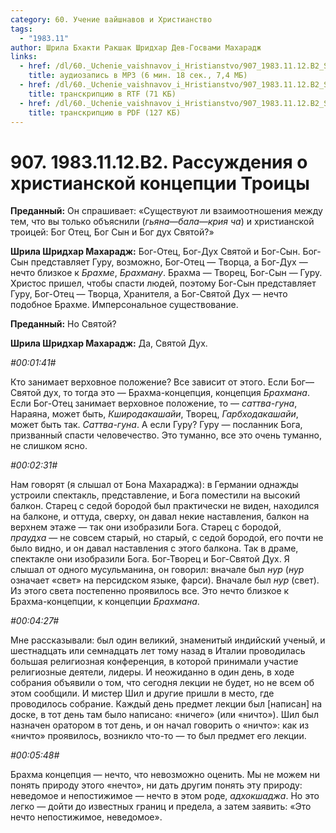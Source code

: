```yaml
---
category: 60. Учение вайшнавов и Христианство
tags:
  - "1983.11"
author: Шрила Бхакти Ракшак Шридхар Дев-Госвами Махарадж
links:
  - href: /dl/60._Uchenie_vaishnavov_i_Hristianstvo/907_1983.11.12.B2_SridharMj_Rassuzhdenija_o_hristianskoj_koncepcii_Troicy.mp3
    title: аудиозапись в MP3 (6 мин. 18 сек., 7,4 МБ)
  - href: /dl/60._Uchenie_vaishnavov_i_Hristianstvo/907_1983.11.12.B2_SridharMj_Rassuzhdenija_o_hristianskoj_koncepcii_Troicy.rtf
    title: транскрипцию в RTF (71 КБ)
  - href: /dl/60._Uchenie_vaishnavov_i_Hristianstvo/907_1983.11.12.B2_SridharMj_Rassuzhdenija_o_hristianskoj_koncepcii_Troicy.pdf
    title: транскрипцию в PDF (127 КБ)
---
```


# 907. 1983.11.12.B2. Рассуждения о христианской концепции Троицы

**Преданный:** Он спрашивает: «Существуют ли взаимоотношения между тем, что вы только объяснили (*гьяна*—*бала*—*крия ча*) и христианской троицей: Бог Отец, Бог Сын и Бог дух Святой?»

**Шрила Шридхар Махарадж:** Бог-Отец, Бог-Дух Святой и Бог-Сын. Бог-Сын представляет Гуру, возможно, Бог-Отец — Творца, а Бог-Дух — нечто близкое к *Брахме*, *Брахману*. Брахма — Творец, Бог-Сын — Гуру. Христос пришел, чтобы спасти людей, поэтому Бог-Сын представляет Гуру, Бог-Отец — Творца, Хранителя, а Бог-Святой Дух — нечто подобное Брахме. Имперсональное существование.

**Преданный:** Но Святой?

**Шрила Шридхар Махарадж:** Да, Святой Дух.

*#00:01:41#*

Кто занимает верховное положение? Все зависит от этого. Если Бог—Святой дух, то тогда это — Брахма-концепция, концепция *Брахмана*. Если Бог-Отец занимает верховное положение, то — *саттва-гуна*, Нараяна, может быть, *Кширодакашайи*, Творец, *Гарбходакашайи*, может быть так. *Саттва-гуна*. А если Гуру? Гуру — посланник Бога, призванный спасти человечество. Это туманно, все это очень туманно, не слишком ясно.

*#00:02:31#*

Нам говорят (я слышал от Бона Махараджа): в Германии однажды устроили спектакль, представление, и Бога поместили на высокий балкон. Старец с седой бородой был практически не виден, находился на балконе, и оттуда, сверху, он давал некие наставления, балкон на верхнем этаже — так они изобразили Бога. Старец с бородой, *праудха* — не совсем старый, но старый, с седой бородой, его почти не было видно, и он давал наставления с этого балкона. Так в драме, спектакле они изобразили Бога. Бог-Творец и Бог-Святой Дух. Я слышал от одного мусульманина, он говорил: вначале был *нур* (*нур* означает «свет» на персидском языке, фарси). Вначале был *нур* (свет). Из этого света постепенно проявилось все. Это нечто близкое к Брахма-концепции, к концепции *Брахмана*.

*#00:04:27#*

Мне рассказывали: был один великий, знаменитый индийский ученый, и шестнадцать или семнадцать лет тому назад в Италии проводилась большая религиозная конференция, в которой принимали участие религиозные деятели, лидеры. И неожиданно в один день, в ходе собрания объявили о том, что сегодня лекции не будет, но не всем об этом сообщили. И мистер Шил и другие пришли в место, где проводилось собрание. Каждый день предмет лекции был [написан] на доске, в тот день там было написано: «ничего» (или «ничто»). Шил был назначен оратором в тот день, и он начал говорить о «ничто»: как из «ничто» проявилось, возникло что-то — то был предмет его лекции.

*#00:05:48#*

Брахма концепция — нечто, что невозможно оценить. Мы не можем ни понять природу этого «нечто», ни дать другим понять эту природу: неведомое и непостижимое — нечто в этом роде, *адхокшаджа*. Но это легко — дойти до известных границ и предела, а затем заявить: «Это нечто непостижимое, неведомое».

